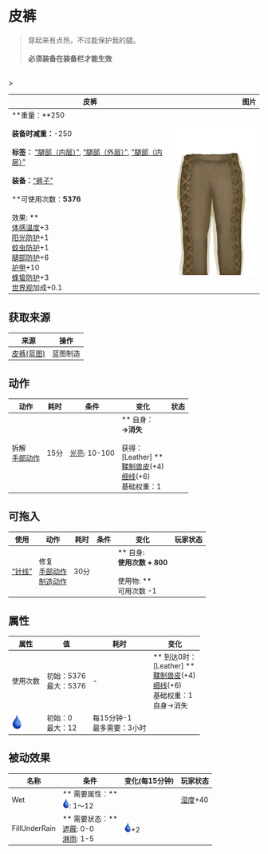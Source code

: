 # 皮裤  
> 穿起来有点热，不过能保护我的腿。<br><br><b>必须装备在装备栏才能生效</b>  
<br>  
>   
  
  皮裤  |   图片   
 ----  |  ----:   
 **重量：**250<br><br>**装备时减重：**-250<br><br>**标签：**	[“腿部（内层）”](tag_InnerLegs.md), [“腿部（外层）”](tag_OuterLegs.md), [“腿部（内层）”](tag_Clothing.md)<br><br>**装备：**[“裤子”](eTag_Pants.md)<br><br>**可使用次数：**5376<br><br>** 效果: **<br>[体感温度](TemperaturePerceived.md)+3<br>[阳光防护](SunProtection.md)+1<br>[蚊虫防护](BugProtection.md)+1<br>[腿部防护](LegProtection.md)+6<br>[护甲](Armor.md)+10<br>[蜂蛰防护](BeeProtection.md)+3<br>[世界观](Structure.md)加成+0.1  |  <img decoding="async" src="Sprite/LeatherPants.png" href="a.md" style="max-width:300px;max-height:300px;">   
  
## 获取来源  
来源  |  操作  
----  |  ----  
[皮裤(蓝图)](Bp_LeatherPants.md)  |  蓝图制造  
## 动作  
动作  |  耗时  |  条件  |  变化  |  状态  
----  |  ----  |  ----  |  ----  |  ----  
拆解<br>[手部动作](HandAction.md)  |  15分  |  [光亮](Light.md): 10-100  |  ** 自身：**<br>→消失<br><br>** 获得： **<br>** [Leather] **<br>  [鞣制兽皮](CuredSkin.md)(+4)<br>  [细线](CordFiber.md)(+6)<br>基础权重：1  |    
## 可拖入  
使用  |  动作  |  耗时  |  条件  |  变化  |  玩家状态  
----  |  ----  |  ----  |  ----  |  ----  |  ----  
[“针线”](tag_ThreadedNeedle.md)  |  修复<br>[手部动作](HandAction.md)<br>[制造动作](CraftAction.md)  |  30分  |    |  ** 自身: **<br>使用次数 + 800<br><br>** 使用物: **<br>可用次数  -1  |    
## 属性   
属性  |  值  |  耗时  |  变化  
----  |  ----  |  ----  |  ----  
使用次数  |  初始：5376<br>最大：5376  |  -  |  ** 到达0时： **<br>** [Leather] **<br>  [鞣制兽皮](CuredSkin.md)(+4)<br>  [细线](CordFiber.md)(+6)<br>基础权重：1<br>自身→消失  
<img decoding="async" src="Sprite/Thirst.png" href="a.md" style="max-width:30px;max-height:30px;">  |  初始：0<br>最大：12  |  每15分钟-1<br>最多需要：3小时  |    
## 被动效果  
名称  |  条件  |  变化(每15分钟)  |  玩家状态  
----  |  ----  |  ----  |  ----  
Wet  |  ** 需要属性：**<br><img decoding="async" src="Sprite/Thirst.png" href="a.md" style="max-width:20px;max-height:20px;">: 1～12  |    |  [湿度](Wetness.md)+40  
FillUnderRain  |  ** 需要状态：**<br>[遮蔽](Sheltered.md): 0-0<br>[淋雨](RainExposure.md): 1-5  |  <img decoding="async" src="Sprite/Thirst.png" href="a.md" style="max-width:20px;max-height:20px;">+2  |    


<script>document.title="皮裤 - 卡牌生存百科 Card Survival Wiki";</script>